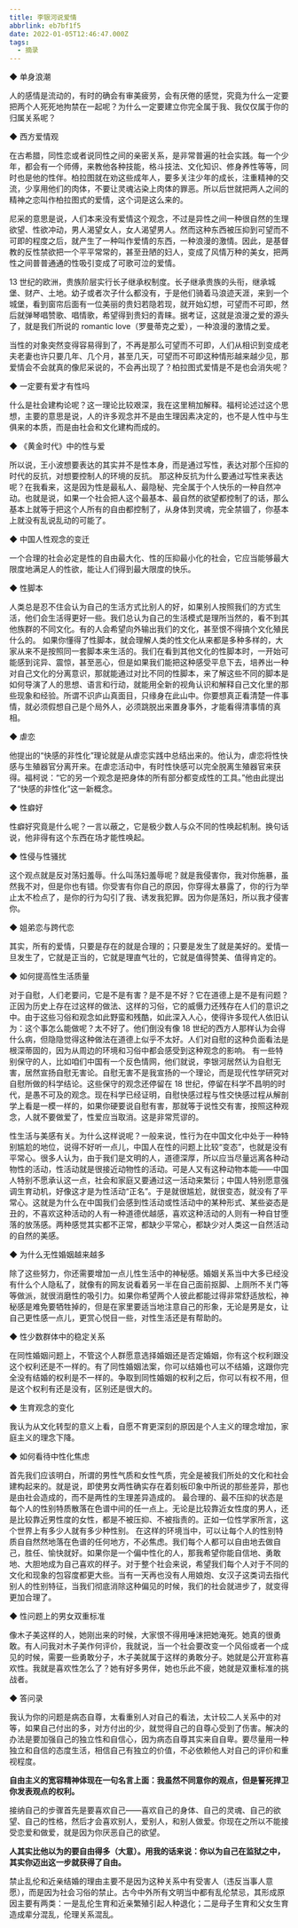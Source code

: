 ```yaml
---
title: 李银河说爱情
abbrlink: eb7bf1f5
date: 2022-01-05T12:46:47.000Z
tags:
  - 摘录
---
```


◆ 单身浪潮

人的感情是流动的，有时的确会有审美疲劳，会有厌倦的感觉，究竟为什么一定要把两个人死死地拘禁在一起呢？为什么一定要建立你完全属于我、我仅仅属于你的归属关系呢？

◆ 西方爱情观

在古希腊，同性恋或者说同性之间的亲密关系，是非常普遍的社会实践。每一个少年，都会有一个师傅，来教他各种技能，格斗技法、文化知识、修身养性等等，同时也是他的性伴。柏拉图就在劝这些成年人，要多关注少年的成长，注重精神的交流，少享用他们的肉体，不要让灵魂沾染上肉体的罪恶。所以后世就把两人之间的精神之恋叫作柏拉图式的爱情，这个词是这么来的。

<!-- more -->

尼采的意思是说，人们本来没有爱情这个观念，不过是异性之间一种很自然的生理欲望、性欲冲动，男人渴望女人，女人渴望男人。然而这种东西被压抑到可望而不可即的程度之后，就产生了一种叫作爱情的东西，一种浪漫的激情。因此，是基督教的反性禁欲把一个平平常常的，甚至丑陋的妇人，变成了风情万种的美女，把两性之间普普通通的性吸引变成了可歌可泣的爱情。

13 世纪的欧洲，贵族阶层实行长子继承权制度。长子继承贵族的头衔，继承城堡、财产、土地。幼子或者次子什么都没有，于是他们骑着马浪迹天涯，来到一个城堡，看到窗帘后面有一位美丽的贵妇若隐若现，就开始幻想，可望而不可即，然后就弹琴唱赞歌、唱情歌，希望得到贵妇的青睐。据考证，这就是浪漫之爱的源头了，就是我们所说的 romantic love（罗曼蒂克之爱），一种浪漫的激情之爱。

当性的对象突然变得容易得到了，不再是那么可望而不可即，人们从相识到变成老夫老妻也许只要几年、几个月，甚至几天，可望而不可即这种情形越来越少见，那爱情会不会就真的像尼采说的，不会再出现了？柏拉图式爱情是不是也会消失呢？

◆ 一定要有爱才有性吗

什么是社会建构论呢？这一理论比较艰深，我在这里稍加解释。福柯论述过这个思想，主要的意思是说，人的许多观念并不是由生理因素决定的，也不是人性中与生俱来的本质，而是由社会和文化建构而成的。

◆ 《黄金时代》中的性与爱

所以说，王小波想要表达的其实并不是性本身，而是通过写性，表达对那个压抑的时代的反抗，对想要控制人的环境的反抗。
那这种反抗为什么要通过写性来表达呢？在我看来，这是因为性是最私人、最隐秘、完全属于个人快乐的一种自然冲动。也就是说，如果一个社会把人这个最基本、最自然的欲望都控制了的话，那么基本上就等于把这个人所有的自由都控制了，从身体到灵魂，完全禁锢了，你基本上就没有乱说乱动的可能了。

◆ 中国人性观念的变迁

一个合理的社会必定是性的自由最大化、性的压抑最小化的社会，它应当能够最大限度地满足人的性欲，能让人们得到最大限度的快乐。

◆ 性脚本

人类总是忍不住会认为自己的生活方式比别人的好，如果别人按照我们的方式生活，他们会生活得更好一些。我们总认为自己的生活模式是理所当然的，看不到其他族群的不同文化。有的人会希望向外输出我们的文化，甚至恨不得搞个文化殖民什么的。
如果你懂得了性脚本，就会理解人类的性文化从来都是多种多样的，大家从来不是按照同一套脚本来生活的。我们在看到其他文化的性脚本时，一开始可能感到诧异、震惊，甚至恶心，但是如果我们能把这种感受平息下去，培养出一种对自己文化的分离意识，那就能通过对比不同的性脚本，来了解这些不同的脚本是如何导演了人的思想、语言和行动，就能用全新的视角认识和解释自己文化里的那些现象和经验。所谓不识庐山真面目，只缘身在此山中。你要想真正看清楚一件事情，就必须假想自己是个局外人，必须跳脱出来置身事外，才能看得清事情的真相。

◆ 虐恋

他提出的“快感的非性化”理论就是从虐恋实践中总结出来的。他认为，虐恋将性快感与生殖器官分离开来。在虐恋活动中，有时性快感可以完全脱离生殖器官来获得。福柯说：“它的另一个观念是把身体的所有部分都变成性的工具。”他由此提出了“快感的非性化”这一新概念。

◆ 性癖好

性癖好究竟是什么呢？一言以蔽之，它是极少数人与众不同的性唤起机制。换句话说，他非得有这个东西在场才能性唤起。

◆ 性侵与性骚扰

这个观点就是反对荡妇羞辱。什么叫荡妇羞辱呢？就是我侵害你，我对你施暴，虽然我不对，但是你也有错。你受害有你自己的原因，你穿得太暴露了，你的行为举止太不检点了，是你的行为勾引了我、诱发我犯罪。因为你是荡妇，所以我才侵害你。

◆ 姐弟恋与跨代恋

其实，所有的爱情，只要是存在的就是合理的；只要是发生了就是美好的。爱情一旦发生了，它就是正当的，它就是理直气壮的，它就是值得赞美、值得肯定的。

◆ 如何提高性生活质量

对于自慰，人们老要问，它是不是有害？是不是不好？它在道德上是不是有问题？正因为历史上存在过这样的做法、这样的习俗，它的威慑力还残存在人们的意识之中。由于这些习俗和观念如此野蛮和残酷，如此深入人心，使得许多现代人依旧认为：这个事怎么能做呢？太不好了。他们倒没有像 18 世纪的西方人那样认为会得什么病，但隐隐觉得这种做法在道德上似乎不太好。人们对自慰的这种负面看法是根深蒂固的，因为从周边的环境和习俗中都会感受到这种观念的影响。
有一些特别保守的人，比如咱们中国有一个反色情网，他们就说，李银河居然认为自慰无害，居然宣扬自慰无害论。自慰无害不是我宣扬的一个理论，而是现代性学研究对自慰所做的科学结论。这些保守的观念还停留在 18 世纪，停留在科学不昌明的时代，是愚不可及的观念。现在科学已经证明，自慰快感过程与性交快感过程从解剖学上看是一模一样的，如果你硬要说自慰有害，那就等于说性交有害，按照这种观念，人就不要做爱了，性爱应当取消。这是非常荒谬的。

性生活与美感有关。为什么这样说呢？一般来说，性行为在中国文化中处于一种特别尴尬的地位，说得不好听一点儿，中国人在性的问题上比较“变态”，也就是没有平常心。很多人认为，由于我们是文明的人，道德深厚，所以应当尽量远离各种动物性的活动，性活动就是很接近动物性的活动。可是人又有这种动物本能——中国人特别不愿承认这一点，社会和家庭又要通过这一活动来繁衍；中国人特别愿意强调生育动机，好像这才是为性活动“正名”。于是就很尴尬，就很变态，就没有了平常心。这就是为什么在中国我们会感到性活动或性活动中的某种形式、某些姿态是丑的，不喜欢这种活动的人有一种道德优越感，喜欢这种活动的人则有一种自甘堕落的放荡感。两种感觉其实都不正常，都缺少平常心，都缺少对人类这一自然活动的自然的美感。

◆ 为什么无性婚姻越来越多

除了这些努力，你还需要增加一点儿性生活中的神秘感。婚姻关系当中大多已经没有什么个人隐私了，就像有的网友说看着另一半在自己面前抠脚、上厕所不关门等等做派，就很消磨性的吸引力。如果你希望两个人彼此都能过得非常舒适放松，神秘感是难免要牺牲掉的，但是在家里要适当地注意自己的形象，无论是男是女，让自己更性感一点儿，更赏心悦目一些，对性生活还是有帮助的。

◆ 性少数群体中的稳定关系

在同性婚姻问题上，不管这个人群愿意选择婚姻还是否定婚姻，你有这个权利跟没这个权利还是不一样的。有了同性婚姻法案，你可以结婚也可以不结婚，这跟你完全没有结婚的权利是不一样的。争取到同性婚姻的权利之后，你可以有权不用，但是这个权利有还是没有，区别还是很大的。

◆ 生育观念的变化

我认为从文化转型的意义上看，自愿不育更深刻的原因是个人主义的理念增加，家庭主义的理念下降。

◆ 如何看待中性化焦虑

首先我们应该明白，所谓的男性气质和女性气质，完全是被我们所处的文化和社会建构起来的。就是说，即使男女两性确实存在着刻板印象中所说的那些差异，那也是由社会造成的，而不是两性的生理差异造成的。
最合理的、最不压抑的状态是每个人的性别特质散落在色谱中间的任一点上。无论是比较靠近女性度的男人，还是比较靠近男性度的女性，都是不被压抑、不被指责的。正如一位性学家所言，这个世界上有多少人就有多少种性别。
在这样的环境当中，可以让每个人的性别特质自自然然地落在色谱的任何地方，不必焦虑。我们每个人都可以自由地去做自己，胜任、愉快就好。如果你是一个偏中性化的人，那我希望你能自信地、勇敢地、大胆地成为自己喜欢的样子。对于整个社会来说，希望我们每个人对于不同的文化和现象的包容度都更大些。当有一天再也没有人用娘炮、女汉子这类词去指代别人的性别特征，当我们彻底消除这种偏见的时候，我们的社会就进步了，就变得更加合理了。

◆ 性问题上的男女双重标准

像木子美这样的人，她刚出来的时候，大家恨不得用唾沫把她淹死。她真的很勇敢。有人问我对木子美作何评价，我就说，当一个社会要改变一个风俗或者一个成见的时候，需要一些勇敢分子，木子美就属于这样的勇敢分子。她就是公开宣称喜欢性。我就是喜欢性怎么了？她有好多男伴，她也乐此不疲，她就是双重标准的挑战者。

◆ 答问录

我认为你的问题是病态自尊，太看重别人对自己的看法，太计较二人关系中的对等，如果自己付出的多，对方付出的少，就觉得自己的自尊心受到了伤害。解决的办法是要加强自己的独立性和自信心，因为病态自尊其实来自自卑。要尽量用一种独立和自信的态度生活，相信自己有独立的价值，不必依赖他人对自己的评价和重视程度。

**自由主义的宽容精神体现在一句名言上面：我虽然不同意你的观点，但是誓死捍卫你发表观点的权利。**

接纳自己的步骤首先是要喜欢自己——喜欢自己的身体、自己的灵魂、自己的欲望、自己的性格，然后才会喜欢别人，爱别人，和别人做爱。你现在之所以不能接受恋爱和做爱，就是因为你厌恶自己的欲望。

**人其实比他以为的要自由得多（大意）。用我的话来说：你以为自己在监狱之中，其实你迈出这一步就获得了自由。**

禁止乱伦和近亲结婚的理由主要不是因为这种关系中有受害人（违反当事人意愿），而是因为社会习俗的禁止。古今中外所有文明当中都有乱伦禁忌，其形成原因主要有两类：一是乱伦生育和近亲繁殖引起人种退化；二是母子生育和父女生育造成辈分混乱，伦理关系混乱。
